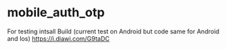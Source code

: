 # mobile_auth_otp
 
For testing intsall Build (current test on Android but code same for Android and Ios)
https://i.diawi.com/G9taDC
